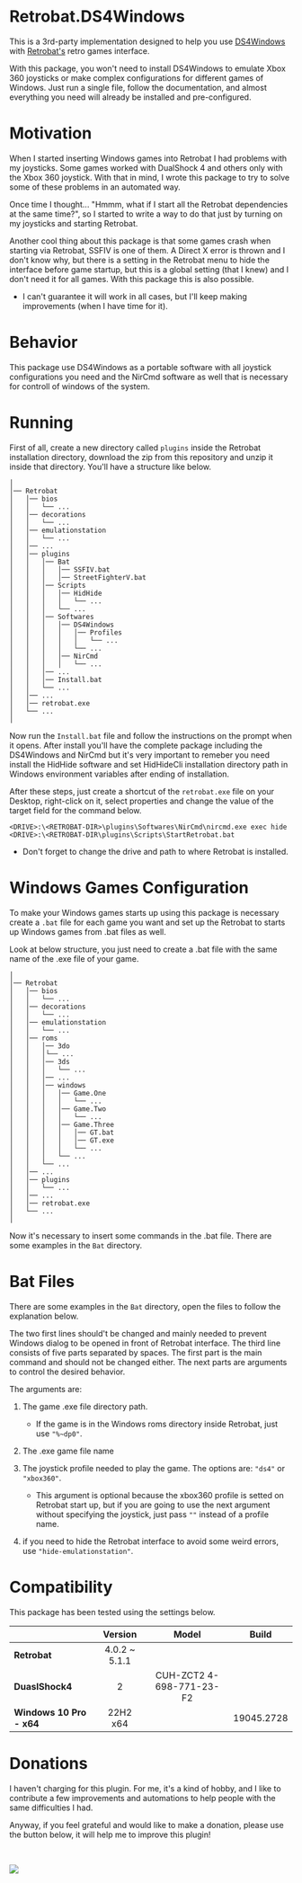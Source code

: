 # Retrobat.DS4Windows

This is a 3rd-party implementation designed to help you use [DS4Windows](https://ds4-windows.com) with [Retrobat's](https://www.retrobat.org) retro games interface.

With this package, you won't need to install DS4Windows to emulate Xbox 360 joysticks or make complex configurations for different games of Windows. Just run a single file, follow the documentation, and almost everything you need will already be installed and pre-configured.

# Motivation

When I started inserting Windows games into Retrobat I had problems with my joysticks. Some games worked with DualShock 4 and others only with the Xbox 360 joystick. With that in mind, I wrote this package to try to solve some of these problems in an automated way.

Once time I thought... "Hmmm, what if I start all the Retrobat dependencies at the same time?", so I started to write a way to do that just by turning on my joysticks and starting Retrobat.

Another cool thing about this package is that some games crash when starting via Retrobat, SSFIV is one of them. A Direct X error is thrown and I don't know why, but there is a setting in the Retrobat menu to hide the interface before game startup, but this is a global setting (that I knew) and I don't need it for all games. With this package this is also possible.

* I can't guarantee it will work in all cases, but I'll keep making improvements (when I have time for it).

# Behavior

This package use DS4Windows as a portable software with all joystick configurations you need and the NirCmd software as well that is necessary for controll of windows of the system.

# Running

First of all, create a new directory called `plugins` inside the Retrobat installation directory, download the zip from this repository and unzip it inside that directory. You'll have a structure like below.

```
│
│── Retrobat
│   │── bios
│   │   └── ...
│   │── decorations
│   │   └── ...
│   │── emulationstation
│   │   └── ...
│   │── ...
│   │── plugins
│   │   │── Bat
│   │   │   │── SSFIV.bat
│   │   │   │── StreetFighterV.bat
│   │   │── Scripts
│   │   │   │── HidHide
│   │   │   │   └── ...
│   │   │   └── ...
│   │   │── Softwares
│   │   │   │── DS4Windows
│   │   │   │   │── Profiles
│   │   │   │   │   └── ...
│   │   │   │   └── ...
│   │   │   │── NirCmd
│   │   │   │   └── ...
│   │   │── ...
│   │   │── Install.bat
│   │   └── ...
│   │── ...
│   │── retrobat.exe
│   └── ...
│
```

Now run the `Install.bat` file and follow the instructions on the prompt when it opens. After install you'll have the complete package including the DS4Windows and NirCmd but it's very important to remeber you need install the HidHide software and set HidHideCli installation directory path in Windows environment variables after ending of installation.

After these steps, just create a shortcut of the `retrobat.exe` file on your Desktop, right-click on it, select properties and change the value of the target field for the command below.

```
<DRIVE>:\<RETROBAT-DIR>\plugins\Softwares\NirCmd\nircmd.exe exec hide <DRIVE>:\<RETROBAT-DIR\plugins\Scripts\StartRetrobat.bat
```

* Don't forget to change the drive and path to where Retrobat is installed.

# Windows Games Configuration

To make your Windows games starts up using this package is necessary create a `.bat` file for each game you want and set up the Retrobat to starts up Windows games from .bat files as well.

Look at below structure, you just need to create a .bat file with the same name of the .exe file of your game.

```
│
│── Retrobat
│   │── bios
│   │   └── ...
│   │── decorations
│   │   └── ...
│   │── emulationstation
│   │   └── ...
│   │── roms
│   │   │── 3do
│   │   │└── ...
│   │   │── 3ds
│   │   │   └── ...
│   │   │── ...
│   │   │── windows
│   │   │   │── Game.One
│   │   │   │   └── ...
│   │   │   │── Game.Two
│   │   │   │   └── ...
│   │   │   │── Game.Three
│   │   │   │   │── GT.bat
│   │   │   │   │── GT.exe
│   │   │   │   └── ...
│   │   │   └── ...
│   │   └── ...
│   │── ...
│   │── plugins
│   │   └── ...
│   │── ...
│   │── retrobat.exe
│   └── ...
│
```

Now it's necessary to insert some commands in the .bat file. There are some examples in the `Bat` directory.

# Bat Files

There are some examples in the `Bat` directory, open the files to follow the explanation below.

The two first lines should't be changed and mainly needed to prevent Windows dialog to be opened in front of Retrobat interface. The third line consists of five parts separated by spaces. The first part is the main command and should not be changed either. The next parts are arguments to control the desired behavior.

The arguments are:

1. The game .exe file directory path.
    * If the game is in the Windows roms directory inside Retrobat, just use `"%~dp0"`.

2. The .exe game file name

3. The joystick profile needed to play the game. The options are: `"ds4"` or `"xbox360"`.
    * This argument is optional because the xbox360 profile is setted on Retrobat start up, but if you are going to use the next argument without specifying the joystick, just pass `""` instead of a profile name.

4. if you need to hide the Retrobat interface to avoid some weird errors, use `"hide-emulationstation"`.

# Compatibility

This package has been tested using the settings below.

|                          | Version       | Model                    | Build      |
|--------------------------|:-------------:|:------------------------:|:----------:|
| **Retrobat**             | 4.0.2 ~ 5.1.1 |                          |            |
| **DuaslShock4**          | 2             | CUH-ZCT2 4-698-771-23-F2 |            |
| **Windows 10 Pro - x64** | 22H2 x64      |                          | 19045.2728 |

# Donations

I haven't charging for this plugin. For me, it's a kind of hobby, and I like to contribute a few improvements and automations to help people with the same difficulties I had.

Anyway, if you feel grateful and would like to make a donation, please use the button below, it will help me to improve this plugin!

<br />

<p>
    <a href="https://www.paypal.com/donate/?business=XQSLGGZK6WKVS&no_recurring=0&item_name=Plugin+for+automatic+selection+of+joystick+profiles+to+be+used+in+Retrobat+with+ps4+joysticks&currency_code=USD">
        <img src="https://www.paypalobjects.com/en_US/i/btn/btn_donateCC_LG.gif">
    </a>
</p>
